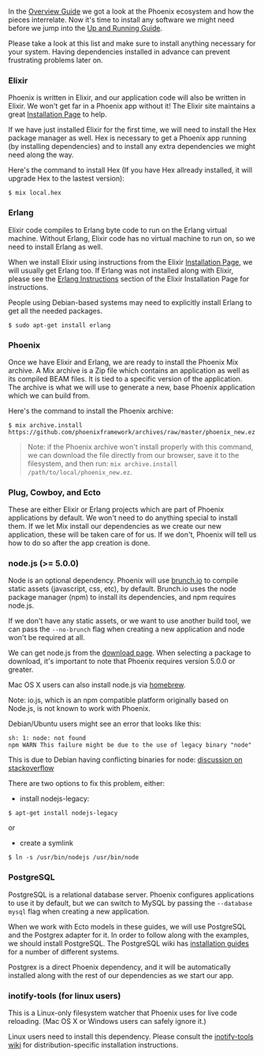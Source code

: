 In the [Overview Guide](http://www.phoenixframework.org/docs/overview) we got a look at the Phoenix ecosystem and how the pieces interrelate. Now it's time to install any software we might need before we jump into the [Up and Running Guide](http://www.phoenixframework.org/docs/up-and-running).

Please take a look at this list and make sure to install anything necessary for your system. Having dependencies installed in advance can prevent frustrating problems later on.

### Elixir

Phoenix is written in Elixir, and our application code will also be written in Elixir. We won't get far in a Phoenix app without it! The Elixir site maintains a great [Installation Page](http://elixir-lang.org/install.html) to help.

If we have just installed Elixir for the first time, we will need to install the Hex package manager as well. Hex is necessary to get a Phoenix app running (by installing dependencies) and to install any extra dependencies we might need along the way.

Here's the command to install Hex (If you have Hex allready installed, it will upgrade Hex to the lastest version):

```console
$ mix local.hex
```

### Erlang

Elixir code compiles to Erlang byte code to run on the Erlang virtual machine. Without Erlang, Elixir code has no virtual machine to run on, so we need to install Erlang as well.

When we install Elixir using instructions from the Elixir [Installation Page](http://elixir-lang.org/install.html),  we will usually get Erlang too. If Erlang was not installed along with Elixir, please see the [Erlang Instructions](http://elixir-lang.org/install.html#installing-erlang) section of the Elixir Installation Page for instructions.

People using Debian-based systems may need to explicitly install Erlang to get all the needed packages.

```console
$ sudo apt-get install erlang
```

### Phoenix

Once we have Elixir and Erlang, we are ready to install the Phoenix Mix archive. A Mix archive is a Zip file which contains an application as well as its compiled BEAM files. It is tied to a specific version of the application. The archive is what we will use to generate a new, base Phoenix application which we can build from.

Here's the command to install the Phoenix archive:

```console
$ mix archive.install https://github.com/phoenixframework/archives/raw/master/phoenix_new.ez
```
> Note: if the Phoenix archive won't install properly with this command, we can download the file directly from our browser, save it to the filesystem, and then run: `mix archive.install /path/to/local/phoenix_new.ez`.

### Plug, Cowboy, and Ecto

These are either Elixir or Erlang projects which are part of Phoenix applications by default. We won't need to do anything special to install them. If we let Mix install our dependencies as we create our new application, these will be taken care of for us. If we don't, Phoenix will tell us how to do so after the app creation is done.

### node.js (>= 5.0.0)

Node is an optional dependency. Phoenix will use [brunch.io](http://brunch.io/) to compile static assets (javascript, css, etc), by default. Brunch.io uses the node package manager (npm) to install its dependencies, and npm requires node.js.

If we don't have any static assets, or we want to use another build tool, we can pass the `--no-brunch` flag when creating a new application and node won't be required at all.

We can get node.js from the [download page](https://nodejs.org/en/download/). When selecting a package to download, it's important to note that Phoenix requires version 5.0.0 or greater.

Mac OS X users can also install node.js via [homebrew](http://brew.sh/).

Note: io.js, which is an npm compatible platform originally based on Node.js, is not known to work with Phoenix.

Debian/Ubuntu users might see an error that looks like this:
```console
sh: 1: node: not found
npm WARN This failure might be due to the use of legacy binary "node"
```
This is due to Debian having conflicting binaries for node: [discussion on stackoverflow](http://stackoverflow.com/questions/21168141/can-not-install-packages-using-node-package-manager-in-ubuntu)

There are two options to fix this problem, either:
- install nodejs-legacy:
```console
$ apt-get install nodejs-legacy
```
or
- create a symlink
```console
$ ln -s /usr/bin/nodejs /usr/bin/node
```

### PostgreSQL

PostgreSQL is a relational database server. Phoenix configures applications to use it by default, but we can switch to MySQL by passing the `--database mysql` flag when creating a new application.

When we work with Ecto models in these guides, we will use PostgreSQL and the Postgrex adapter for it. In order to follow along with the examples, we should install PostgreSQL. The PostgreSQL wiki has [installation guides](https://wiki.postgresql.org/wiki/Detailed_installation_guides) for a number of different systems.

Postgrex is a direct Phoenix dependency, and it will be automatically installed along with the rest of our dependencies as we start our app.

### inotify-tools (for linux users)

This is a Linux-only filesystem watcher that Phoenix uses for live code reloading. (Mac OS X or Windows users can safely ignore it.)

Linux users need to install this dependency. Please consult the [inotify-tools wiki](https://github.com/rvoicilas/inotify-tools/wiki) for distribution-specific installation instructions.
